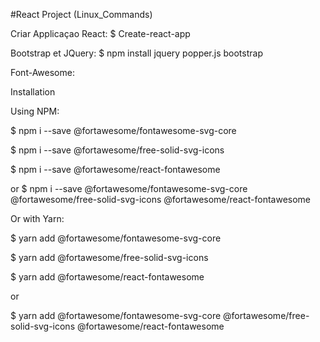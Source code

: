 #React Project (Linux_Commands)

Criar Applicaçao React: $ Create-react-app <nome>
  
 Bootstrap et JQuery: $ npm install jquery popper.js bootstrap
 
 
  Font-Awesome: 
  
  Installation
  
Using NPM:

$ npm i --save @fortawesome/fontawesome-svg-core

$ npm i --save @fortawesome/free-solid-svg-icons

$ npm i --save @fortawesome/react-fontawesome

or
$ npm i --save @fortawesome/fontawesome-svg-core  @fortawesome/free-solid-svg-icons @fortawesome/react-fontawesome


Or with Yarn:

$ yarn add @fortawesome/fontawesome-svg-core

$ yarn add @fortawesome/free-solid-svg-icons

$ yarn add @fortawesome/react-fontawesome

or

$ yarn add @fortawesome/fontawesome-svg-core @fortawesome/free-solid-svg-icons @fortawesome/react-fontawesome
